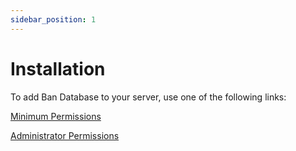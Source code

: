 ```yaml
---
sidebar_position: 1
---
```


# Installation

To add Ban Database to your server, use one of the following links:

[Minimum Permissions](https://discord.com/oauth2/authorize?client_id=734511886464188436&permissions=1101659622470&redirect_uri=https://discord.gg/kbvMKAG6jh&response_type=code&scope=bot+applications.commands)

[Administrator Permissions](https://discord.com/oauth2/authorize?client_id=734511886464188436&permissions=8&redirect_uri=https://discord.gg/kbvMKAG6jh&response_type=code&scope=bot+applications.commands)

